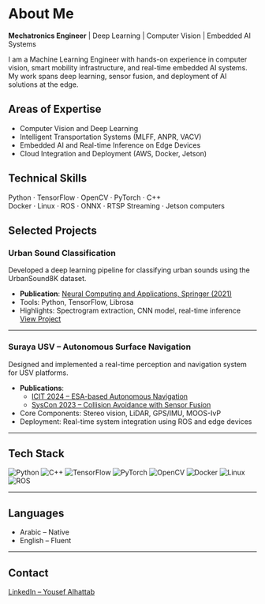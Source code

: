 # About Me

**Mechatronics Engineer** | Deep Learning | Computer Vision | Embedded AI Systems

I am a Machine Learning Engineer with hands-on experience in computer vision, smart mobility infrastructure, and real-time embedded AI systems. My work spans deep learning, sensor fusion, and deployment of AI solutions at the edge.

## Areas of Expertise
- Computer Vision and Deep Learning
- Intelligent Transportation Systems (MLFF, ANPR, VACV)
- Embedded AI and Real-time Inference on Edge Devices
- Cloud Integration and Deployment (AWS, Docker, Jetson)

## Technical Skills
Python · TensorFlow · OpenCV · PyTorch · C++  
Docker · Linux · ROS · ONNX · RTSP Streaming · Jetson computers

## Selected Projects

### Urban Sound Classification  
Developed a deep learning pipeline for classifying urban sounds using the UrbanSound8K dataset.  
- **Publication**: [Neural Computing and Applications, Springer (2021)](https://link.springer.com/article/10.1007/s00521-021-06091-7)  
- Tools: Python, TensorFlow, Librosa  
- Highlights: Spectrogram extraction, CNN model, real-time inference  
[View Project](https://github.com/YousefABD92/Urban-Sound-Classification)

---

### Suraya USV – Autonomous Surface Navigation  
Designed and implemented a real-time perception and navigation system for USV platforms.  
- **Publications**:  
  - [ICIT 2024 – ESA-based Autonomous Navigation](https://ieeexplore.ieee.org/document/10969632)  
  - [SysCon 2023 – Collision Avoidance with Sensor Fusion](https://ieeexplore.ieee.org/document/10314528)  
- Core Components: Stereo vision, LiDAR, GPS/IMU, MOOS-IvP  
- Deployment: Real-time system integration using ROS and edge devices

---

## Tech Stack
![Python](https://img.shields.io/badge/Python-3670A0?style=flat&logo=python&logoColor=white)
![C++](https://img.shields.io/badge/C++-00599C?style=flat&logo=c%2B%2B&logoColor=white)
![TensorFlow](https://img.shields.io/badge/TensorFlow-FF6F00?style=flat&logo=tensorflow&logoColor=white)
![PyTorch](https://img.shields.io/badge/PyTorch-EE4C2C?style=flat&logo=pytorch&logoColor=white)
![OpenCV](https://img.shields.io/badge/OpenCV-27338e?style=flat&logo=opencv&logoColor=white)
![Docker](https://img.shields.io/badge/Docker-2496ED?style=flat&logo=docker&logoColor=white)
![Linux](https://img.shields.io/badge/Linux-FCC624?style=flat&logo=linux&logoColor=black)
![ROS](https://img.shields.io/badge/ROS-22314E?style=flat&logo=ros&logoColor=white)

---

## Languages
- Arabic – Native  
- English – Fluent

---

## Contact
[LinkedIn – Yousef Alhattab](https://www.linkedin.com/in/yousef-alhattab/)
